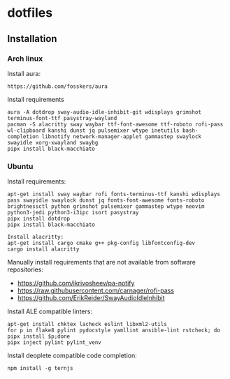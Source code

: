 # dotfiles

## Installation
### Arch linux

Install aura:
```
https://github.com/fosskers/aura
```
Install requirements
```
aura -A dotdrop sway-audio-idle-inhibit-git wdisplays grimshot terminus-font-ttf pasystray-wayland
pacman -S alacritty sway waybar ttf-font-awesome ttf-roboto rofi-pass wl-clipboard kanshi dunst jq pulsemixer wtype inetutils bash-completion libnotify network-manager-applet gammastep swaylock swayidle xorg-xwayland swaybg
pipx install black-macchiato
```

### Ubuntu

Install requirements:
```
apt-get install sway waybar rofi fonts-terminus-ttf kanshi wdisplays pass swayidle swaylock dunst jq fonts-font-awesome fonts-roboto brightnessctl python grimshot pulsemixer gammastep wtype neovim python3-jedi python3-i3ipc isort pasystray
pipx install dotdrop
pipx install black-macchiato

Install alacritty:
apt-get install cargo cmake g++ pkg-config libfontconfig-dev
cargo install alacritty
```
Manually install requirements that are not available from software repositories:
- https://github.com/ikrivosheev/pa-notify
- https://raw.githubusercontent.com/carnager/rofi-pass
- https://github.com/ErikReider/SwayAudioIdleInhibit

Install ALE compatible linters:
```
apt-get install chktex lacheck eslint libxml2-utils
for p in flake8 pylint pydocstyle yamllint ansible-lint rstcheck; do pipx install $p;done
pipx inject pylint pylint_venv
```
Install deoplete compatible code completion:
```
npm install -g ternjs
```
